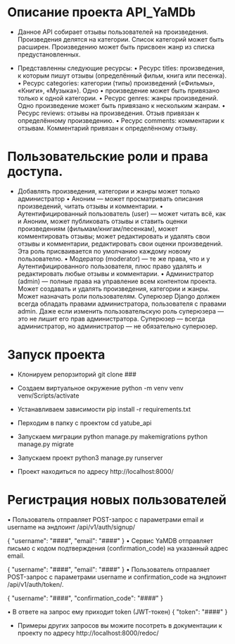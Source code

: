 # Описание проекта API_YaMDb

 - Данное API собирает отзывы пользователей на произведения. Произведения делятся на категории. Список категорий может быть расширен. Произведению может быть присвоен жанр из списка предустановленных.

 - Представленны следующие ресурсы:
• Ресурс titles: произведения, к которым пишут отзывы (определённый фильм, книга или песенка).
• Ресурс categories: категории (типы) произведений («Фильмы», «Книги», «Музыка»). Одно • произведение может быть привязано только к одной категории.
• Ресурс genres: жанры произведений. Одно произведение может быть привязано к нескольким жанрам.
• Ресурс reviews: отзывы на произведения. Отзыв привязан к определённому произведению.
• Ресурс comments: комментарии к отзывам. Комментарий привязан к определённому отзыву.

# Пользовательские роли и права доступа.
- Добавлять произведения, категории и жанры может только администратор
• Аноним — может просматривать описания произведений, читать отзывы и комментарии.
• Аутентифицированный пользователь (user) — может читать всё, как и Аноним, может публиковать отзывы и ставить оценки произведениям (фильмам/книгам/песенкам), может комментировать отзывы; может редактировать и удалять свои отзывы и комментарии, редактировать свои оценки произведений. Эта роль присваивается по умолчанию каждому новому пользователю.
• Модератор (moderator) — те же права, что и у Аутентифицированного пользователя, плюс право удалять и редактировать любые отзывы и комментарии.
• Администратор (admin) — полные права на управление всем контентом проекта. Может создавать и удалять произведения, категории и жанры. Может назначать роли пользователям.
Суперюзер Django должен всегда обладать правами администратора, пользователя с правами admin. Даже если изменить пользовательскую роль суперюзера — это не лишит его прав администратора. Суперюзер — всегда администратор, но администратор — не обязательно суперюзер.

# Запуск проекта

- Клонируем репорзиторий
git clone ###

- Создаем виртуальное окружение
python -m venv venv 
venv/Scripts/activate

- Устанавливаем зависимости
pip install -r requirements.txt

- Перходим в папку с проектом
cd yatube_api

- Запускаем миграции
python manage.py makemigrations
python manage.py migrate

- Запускаем проект
python3 manage.py runserver

- Проект находиться по адресу http://localhost:8000/

# Регистрация новых пользователей

• Пользователь отправляет POST-запрос с параметрами email и username на эндпоинт /api/v1/auth/signup/

{
    "username": "####",
    "email": "####"
}
• Сервис YaMDB отправляет письмо с кодом подтверждения (confirmation_code) на указанный адрес email.

{
    "username": "####",
    "email": "####"
}
• Пользователь отправляет POST-запрос с параметрами username и confirmation_code на эндпоинт /api/v1/auth/token/.

{
    "username": "####",
    "confirmation_code": "####"
}

• В ответе на запрос ему приходит token (JWT-токен)
{
    "token": "####"
}

- Примеры других запросов вы можите посотреть в документации к проекту по адресу
http://localhost:8000/redoc/
